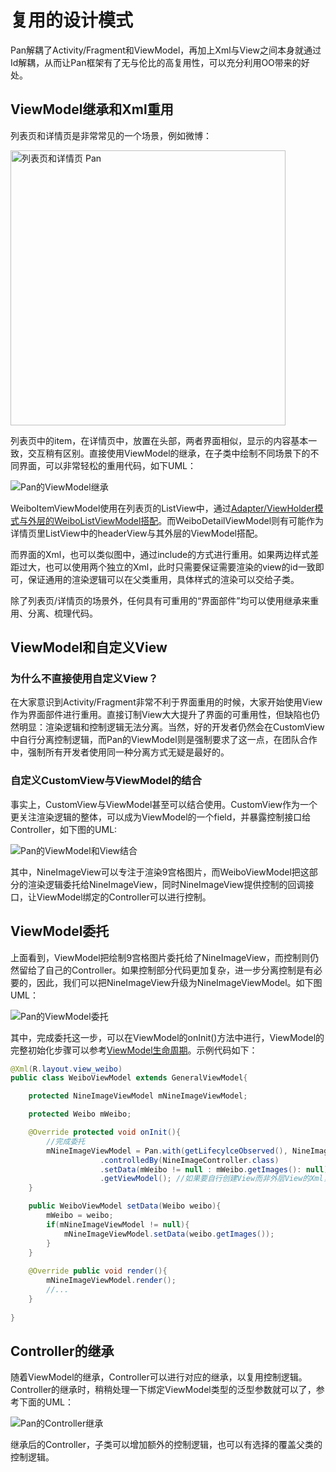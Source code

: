 # 复用的设计模式

Pan解耦了Activity/Fragment和ViewModel，再加上Xml与View之间本身就通过Id解耦，从而让Pan框架有了无与伦比的高复用性，可以充分利用OO带来的好处。

## ViewModel继承和Xml重用

列表页和详情页是非常常见的一个场景，例如微博：

<img width="440px" alt="列表页和详情页 Pan" src="https://img.alicdn.com/imgextra/i3/56380417/TB2tVJvmFXXXXaMXXXXXXXXXXXX_!!56380417.jpg" />

列表页中的item，在详情页中，放置在头部，两者界面相似，显示的内容基本一致，交互稍有区别。直接使用ViewModel的继承，在子类中绘制不同场景下的不同界面，可以非常轻松的重用代码，如下UML：

![Pan的ViewModel继承](https://img.alicdn.com/imgextra/i3/56380417/TB2NgKfmFXXXXaaXpXXXXXXXXXX_!!56380417.png)

WeiboItemViewModel使用在列表页的ListView中，通过[Adapter/ViewHolder模式与外层的WeiboListViewModel搭配](ViewHolder模式和嵌套使用/)。而WeiboDetailViewModel则有可能作为详情页里ListView中的headerView与其外层的ViewModel搭配。

而界面的Xml，也可以类似图中，通过include的方式进行重用。如果两边样式差距过大，也可以使用两个独立的Xml，此时只需要保证需要渲染的view的id一致即可，保证通用的渲染逻辑可以在父类重用，具体样式的渲染可以交给子类。

除了列表页/详情页的场景外，任何具有可重用的“界面部件”均可以使用继承来重用、分离、梳理代码。

## ViewModel和自定义View

### 为什么不直接使用自定义View？

在大家意识到Activity/Fragment非常不利于界面重用的时候，大家开始使用View作为界面部件进行重用。直接订制View大大提升了界面的可重用性，但缺陷也仍然明显：渲染逻辑和控制逻辑无法分离。当然，好的开发者仍然会在CustomView中自行分离控制逻辑，而Pan的ViewModel则是强制要求了这一点，在团队合作中，强制所有开发者使用同一种分离方式无疑是最好的。

### 自定义CustomView与ViewModel的结合

事实上，CustomView与ViewModel甚至可以结合使用。CustomView作为一个更关注渲染逻辑的整体，可以成为ViewModel的一个field，并暴露控制接口给Controller，如下图的UML:

![Pan的ViewModel和View结合](https://img.alicdn.com/imgextra/i3/56380417/TB2MxSfmFXXXXXzXpXXXXXXXXXX_!!56380417.png)

其中，NineImageView可以专注于渲染9宫格图片，而WeiboViewModel把这部分的渲染逻辑委托给NineImageView，同时NineImageView提供控制的回调接口，让ViewModel绑定的Controller可以进行控制。

## ViewModel委托

上面看到，ViewModel把绘制9宫格图片委托给了NineImageView，而控制则仍然留给了自己的Controller。如果控制部分代码更加复杂，进一步分离控制是有必要的，因此，我们可以把NineImageView升级为NineImageViewModel。如下图UML：

![Pan的ViewModel委托](https://img.alicdn.com/imgextra/i3/56380417/TB2o4p2mFXXXXcNXpXXXXXXXXXX_!!56380417.png)

其中，完成委托这一步，可以在ViewModel的onInit()方法中进行，ViewModel的完整初始化步骤可以参考[ViewModel生命周期](Components/#viewmodelcontroller)。示例代码如下：

```Java
@Xml(R.layout.view_weibo)
public class WeiboViewModel extends GeneralViewModel{

    protected NineImageViewModel mNineImageViewModel;

    protected Weibo mWeibo;

    @Override protected void onInit(){
    	//完成委托
    	mNineImageViewModel = Pan.with(getLifecylceObserved(), NineImageViewModel.class)
    				.controlledBy(NineImageController.class)
    				.setData(mWeibo != null : mWeibo.getImages(): null)
    				.getViewModel(); //如果要自行创建View而非外层View的Xml，这里可以使用其他重载，再通过rootView加入界面。
    }

    public WeiboViewModel setData(Weibo weibo){
    	mWeibo = weibo;
    	if(mNineImageViewModel != null){
    		mNineImageViewModel.setData(weibo.getImages());
    	}
    }
	
	@Override public void render(){
		mNineImageViewModel.render();
		//...
	}
	
}
```


## Controller的继承

随着ViewModel的继承，Controller可以进行对应的继承，以复用控制逻辑。Controller的继承时，稍稍处理一下绑定ViewModel类型的泛型参数就可以了，参考下面的UML：

![Pan的Controller继承](https://img.alicdn.com/imgextra/i4/56380417/TB2J8qKmFXXXXXsXXXXXXXXXXXX_!!56380417.png)

继承后的Controller，子类可以增加额外的控制逻辑，也可以有选择的覆盖父类的控制逻辑。

